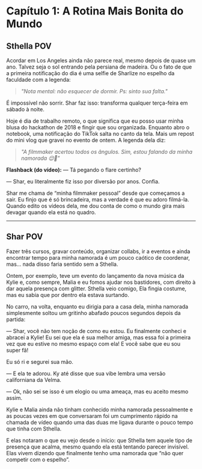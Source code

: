 # **Capítulo 1: A Rotina Mais Bonita do Mundo**

## **Sthella POV**

Acordar em Los Angeles ainda não parece real, mesmo depois de quase um ano. Talvez seja o sol entrando pela persiana de madeira. Ou o fato de que a primeira notificação do dia é uma selfie de Sharlize no espelho da faculdade com a legenda:

> *"Nota mental: não esquecer de dormir. Ps: sinto sua falta."*

É impossível não sorrir. Shar faz isso: transforma qualquer terça-feira em sábado à noite.

Hoje é dia de trabalho remoto, o que significa que eu posso usar minha blusa do hackathon de 2018 e fingir que sou organizada. Enquanto abro o notebook, uma notificação do TikTok salta no canto da tela. Mais um repost do mini vlog que gravei no evento de ontem. A legenda dela diz:

> *"A filmmaker acertou todos os ângulos. Sim, estou falando da minha namorada 😌📸"*

**Flashback (do vídeo):**
— Tá pegando o flare certinho?

— Shar, eu literalmente fiz isso por diversão por anos. Confia.

Shar me chama de “minha filmmaker pessoal” desde que começamos a sair. Eu finjo que é só brincadeira, mas a verdade é que eu adoro filmá-la. Quando edito os vídeos dela, me dou conta de como o mundo gira mais devagar quando ela está no quadro.

---

## **Shar POV**

Fazer três cursos, gravar conteúdo, organizar collabs, ir a eventos e ainda encontrar tempo para minha namorada é um pouco caótico de coordenar, mas... nada disso faria sentido sem a Sthella.

Ontem, por exemplo, teve um evento do lançamento da nova música da Kylie e, como sempre, Malia e eu fomos ajudar nos bastidores, com direito à dar aquela presença com glitter. Sthella veio comigo, Ela fingia costume, mas eu sabia que por dentro ela estava surtando.

No carro, na volta, enquanto eu dirigia para a casa dela, minha namorada simplesmente soltou um gritinho abafado poucos segundos depois da partida:

— Shar, você não tem noção de como eu estou. Eu finalmente conheci e abracei a Kylie! Eu sei que ela é sua melhor amiga, mas essa foi a primeira vez que eu estive no mesmo espaço com ela! E você sabe que eu sou super fã!

Eu só ri e segurei sua mão.

— E ela te adorou. Ky até disse que sua vibe lembra uma versão californiana da Velma.

— Ok, não sei se isso é um elogio ou uma ameaça, mas eu aceito mesmo assim.

Kylie e Malia ainda não tinham conhecido minha namorada pessoalmente e as poucas vezes em que conversaram foi um cumprimento rápido na chamada de vídeo quando uma das duas me ligava durante o pouco tempo que tinha com Sthella.

E elas notaram o que eu vejo desde o início: que Sthella tem aquele tipo de presença que acalma, mesmo quando ela está tentando parecer invisível. Elas vivem dizendo que finalmente tenho uma namorada que “não quer competir com o espelho”.
